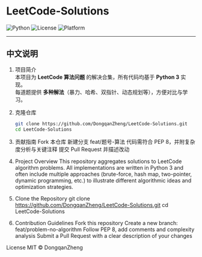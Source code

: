# LeetCode-Solutions

![Python](https://img.shields.io/badge/Python-3.10+-blue.svg)
![License](https://img.shields.io/badge/License-MIT-green.svg)
![Platform](https://img.shields.io/badge/Platform-LeetCode-orange.svg)

---

## 中文说明

1. 项目简介  
   本项目为 **LeetCode 算法问题** 的解决合集，所有代码均基于 **Python 3** 实现。  
   每道题提供 **多种解法**（暴力、哈希、双指针、动态规划等），方便对比与学习。

2. 克隆仓库  
   ```bash
   git clone https://github.com/DongqanZheng/LeetCode-Solutions.git
   cd LeetCode-Solutions
3. 贡献指南
Fork 本仓库
新建分支 feat/题号-算法
代码需符合 PEP 8，并附复杂度分析与关键注释
提交 Pull Request 并描述改动


1. Project Overview
This repository aggregates solutions to LeetCode algorithm problems.
All implementations are written in Python 3 and often include multiple approaches (brute-force, hash map, two-pointer, dynamic programming, etc.) to illustrate different algorithmic ideas and optimization strategies.
2. Clone the Repository
git clone https://github.com/DongqanZheng/LeetCode-Solutions.git
cd LeetCode-Solutions
3. Contribution Guidelines
Fork this repository
Create a new branch: feat/problem-no-algorithm
Follow PEP 8, add comments and complexity analysis
Submit a Pull Request with a clear description of your changes


License
MIT © DongqanZheng
